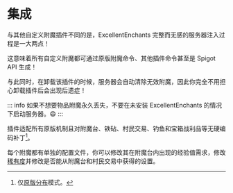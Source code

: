 # 集成
与其他自定义附魔插件不同的是，ExcellentEnchants 完整而无感的服务器注入过程是一大两点！

这意味着所有自定义附魔都可通过原版附魔命令、其他插件命令甚至是 Spigot API 生成！

与此同时，在卸载该插件的时候，服务器会自动清除无效附魔，因此你完全不用担心卸载插件后会出现后遗症！

::: info 
如果不想要物品附魔永久丢失，不要在未安装 ExcellentEnchants 的情况下启动服务器。😄
:::

插件适配所有原版机制且对附魔台、铁砧、村民交易、钓鱼和宝箱战利品等无硬编码补丁[^1]。

每个附魔都有单独的配置文件，你可以修改其在附魔台内出现的经验值需求，修改[稀有度](features.rarity.md)并修改是否能从附魔台和村民交易中获得的设置。

[^1]: 仅[原版分布](features.distribution.md)模式。